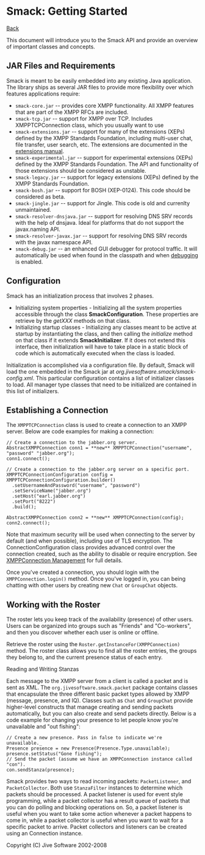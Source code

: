 Smack: Getting Started
======================

[Back](index.md)

This document will introduce you to the Smack API and provide an overview of
important classes and concepts.

JAR Files and Requirements
--------------------------

Smack is meant to be easily embedded into any existing Java application. The
library ships as several JAR files to provide more flexibility over which
features applications require:

  * `smack-core.jar` -- provides core XMPP functionality. All XMPP features that are part of the XMPP RFCs are included.
  * `smack-tcp.jar` -- support for XMPP over TCP. Includes XMPPTCPConnection class, which you usually want to use
  * `smack-extensions.jar` -- support for many of the extensions (XEPs) defined by the XMPP Standards Foundation, including multi-user chat, file transfer, user search, etc. The extensions are documented in the [extensions manual](extensions/index.md).
  * `smack-experimental.jar` -- support for experimental extensions (XEPs) defined by the XMPP Standards Foundation. The API and functionality of those extensions should be considered as unstable.
  * `smack-legacy.jar` -- support for legacy extensions (XEPs) defined by the XMPP Standards Foundation.
  * `smack-bosh.jar` -- support for BOSH (XEP-0124). This code should be considered as beta.
  * `smack-jingle.jar` -- support for Jingle. This code is old and currenlty unmaintained.
  * `smack-resolver-dnsjava.jar` -- support for resolving DNS SRV records with the help of dnsjava. Ideal for platforms that do not support the javax.naming API.
  * `smack-resolver-javax.jar` -- support for resolving DNS SRV records with the javax namespace API.
  * `smack-debug.jar` -- an enhanced GUI debugger for protocol traffic. It will automatically be used when found in the classpath and when [debugging](debugging.md) is enabled.

Configuration
-------------

Smack has an initialization process that involves 2 phases.

  * Initializing system properties - Initializing all the system properties accessible through the class **SmackConfiguration**. These properties are retrieve by the _getXXX_ methods on that class.
  * Initializing startup classes - Initializing any classes meant to be active at startup by instantiating the class, and then calling the _initialize_ method on that class if it extends **SmackInitializer**. If it does not extend this interface, then initialization will have to take place in a static block of code which is automatically executed when the class is loaded.

Initialization is accomplished via a configuration file. By default, Smack
will load the one embedded in the Smack jar at _org.jivesoftware.smack/smack-
config.xml_. This particular configuration contains a list of initializer
classes to load. All manager type classes that need to be initialized are
contained in this list of initializers.

Establishing a Connection
-------------------------

The `XMPPTCPConnection` class is used to create a connection to an XMPP
server. Below are code examples for making a connection:

```
// Create a connection to the jabber.org server.
AbstractXMPPConnection conn1 = **new** XMPPTCPConnection("username", "password" "jabber.org");
conn1.connect();

// Create a connection to the jabber.org server on a specific port.
XMPPTCPConnectionConfiguration config = XMPPTCPConnectionConfiguration.builder()
  .setUsernameAndPassword("username", "password")
  .setServiceName("jabber.org")
  .setHost("earl.jabber.org")
  .setPort("8222")
  .build();

AbstractXMPPConnection conn2 = **new** XMPPTCPConnection(config);
conn2.connect();
```

Note that maximum security will be used when connecting to the server by
default (and when possible), including use of TLS encryption. The
ConnectionConfiguration class provides advanced control over the connection
created, such as the ability to disable or require encryption. See
[XMPPConnection Management](connections.md) for full details.

Once you've created a connection, you should login with the
`XMPPConnection.login()` method. Once you've logged in, you can being
chatting with other users by creating new `Chat` or `GroupChat`
objects.

Working with the Roster
----------------------

The roster lets you keep track of the availability (presence) of other users.
Users can be organized into groups such as "Friends" and "Co-workers", and
then you discover whether each user is online or offline.

Retrieve the roster using the `Roster.getInstanceFor(XMPPConnection)` method. The roster
class allows you to find all the roster entries, the groups they belong to,
and the current presence status of each entry.

Reading and Writing Stanzas

Each message to the XMPP server from a client is called a packet and is sent
as XML. The `org.jivesoftware.smack.packet` package contains classes that
encapsulate the three different basic packet types allowed by XMPP (message,
presence, and IQ). Classes such as `Chat` and `GroupChat` provide higher-level
constructs that manage creating and sending packets automatically, but you can
also create and send packets directly. Below is a code example for changing
your presence to let people know you're unavailable and "out fishing":

```
// Create a new presence. Pass in false to indicate we're unavailable._
Presence presence = new Presence(Presence.Type.unavailable);
presence.setStatus("Gone fishing");
// Send the packet (assume we have an XMPPConnection instance called "con").
con.sendStanza(presence);
```

Smack provides two ways to read incoming packets: `PacketListener`, and
`PacketCollector`. Both use `StanzaFilter` instances to determine which
packets should be processed. A packet listener is used for event style
programming, while a packet collector has a result queue of packets that you
can do polling and blocking operations on. So, a packet listener is useful
when you want to take some action whenever a packet happens to come in, while
a packet collector is useful when you want to wait for a specific packet to
arrive. Packet collectors and listeners can be created using an Connection
instance.

Copyright (C) Jive Software 2002-2008
